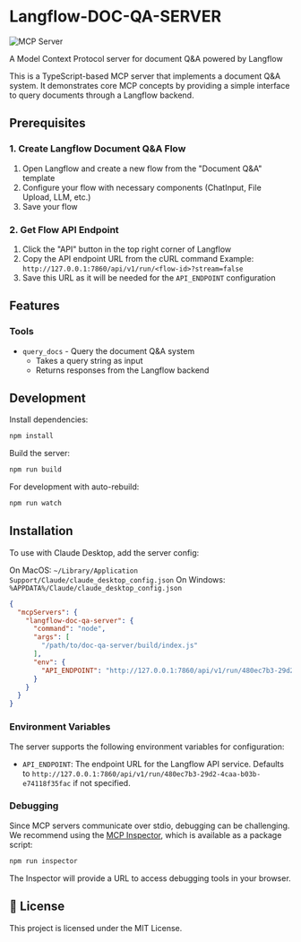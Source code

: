 # Langflow-DOC-QA-SERVER
![](https://badge.mcpx.dev?type=server 'MCP Server')

A Model Context Protocol server for document Q&A powered by Langflow

This is a TypeScript-based MCP server that implements a document Q&A system. It demonstrates core MCP concepts by providing a simple interface to query documents through a Langflow backend.

## Prerequisites

### 1. Create Langflow Document Q&A Flow
1. Open Langflow and create a new flow from the "Document Q&A" template
2. Configure your flow with necessary components (ChatInput, File Upload, LLM, etc.)
3. Save your flow

### 2. Get Flow API Endpoint
1. Click the "API" button in the top right corner of Langflow
2. Copy the API endpoint URL from the cURL command
   Example: `http://127.0.0.1:7860/api/v1/run/<flow-id>?stream=false`
3. Save this URL as it will be needed for the `API_ENDPOINT` configuration

## Features

### Tools
- `query_docs` - Query the document Q&A system
  - Takes a query string as input
  - Returns responses from the Langflow backend

## Development

Install dependencies:
```bash
npm install
```

Build the server:
```bash
npm run build
```

For development with auto-rebuild:
```bash
npm run watch
```

## Installation

To use with Claude Desktop, add the server config:

On MacOS: `~/Library/Application Support/Claude/claude_desktop_config.json`
On Windows: `%APPDATA%/Claude/claude_desktop_config.json`

```json
{
  "mcpServers": {
    "langflow-doc-qa-server": {
      "command": "node",
      "args": [
        "/path/to/doc-qa-server/build/index.js"
      ],
      "env": {
        "API_ENDPOINT": "http://127.0.0.1:7860/api/v1/run/480ec7b3-29d2-4caa-b03b-e74118f35fac"
      }
    }
  }
}
```

### Environment Variables

The server supports the following environment variables for configuration:

- `API_ENDPOINT`: The endpoint URL for the Langflow API service. Defaults to `http://127.0.0.1:7860/api/v1/run/480ec7b3-29d2-4caa-b03b-e74118f35fac` if not specified.

### Debugging

Since MCP servers communicate over stdio, debugging can be challenging. We recommend using the [MCP Inspector](https://github.com/modelcontextprotocol/inspector), which is available as a package script:

```bash
npm run inspector
```

The Inspector will provide a URL to access debugging tools in your browser.

## 📜 License

This project is licensed under the MIT License.